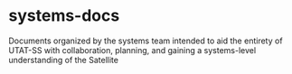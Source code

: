 # systems-docs
Documents organized by the systems team intended to aid the entirety of UTAT-SS with collaboration, planning, and gaining a systems-level understanding of the Satellite
